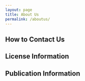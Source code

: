 ```yaml
---
layout: page
title: About Us
permalink: /aboutus/
---
```


## How to Contact Us

## License Information

## Publication Information